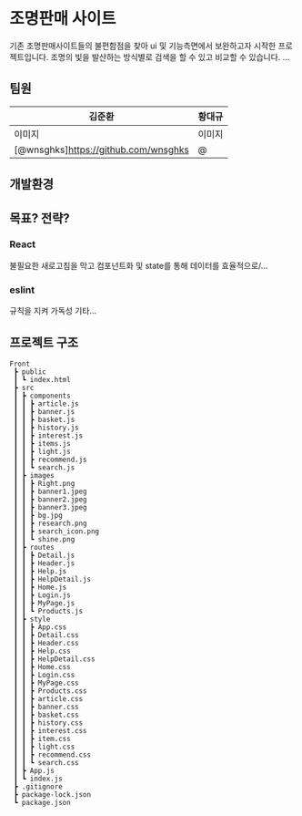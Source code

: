 # 조명판매 사이트 
기존 조명판매사이트들의 불편함점을 찾아 ui 및 기능측면에서 보완하고자 시작한 프로젝트입니다.
조명의 빛을 발산하는 방식별로 검색을 할 수 있고 비교할 수 있습니다.
...

## 팀원
| 김준환 | 황대규 |
|------|-------|
|  이미지  |  이미지  |
| [@wnsghks]https://github.com/wnsghks | @     |

## 개발환경


## 목표? 전략?
### React
불필요한 새로고침을 막고 컴포넌트화 및 state를 통해 데이터를 효율적으로/...

### eslint
규칙을 지켜 가독성 기타...

## 프로젝트 구조
    Front
     ┣ public
     ┃ ┗ index.html
     ┣ src
     ┃ ┣ components
     ┃ ┃ ┣ article.js
     ┃ ┃ ┣ banner.js
     ┃ ┃ ┣ basket.js
     ┃ ┃ ┣ history.js
     ┃ ┃ ┣ interest.js
     ┃ ┃ ┣ items.js
     ┃ ┃ ┣ light.js
     ┃ ┃ ┣ recommend.js
     ┃ ┃ ┗ search.js
     ┃ ┣ images
     ┃ ┃ ┣ Right.png
     ┃ ┃ ┣ banner1.jpeg
     ┃ ┃ ┣ banner2.jpeg
     ┃ ┃ ┣ banner3.jpeg
     ┃ ┃ ┣ bg.jpg
     ┃ ┃ ┣ research.png
     ┃ ┃ ┣ search_icon.png
     ┃ ┃ ┗ shine.png
     ┃ ┣ routes
     ┃ ┃ ┣ Detail.js
     ┃ ┃ ┣ Header.js
     ┃ ┃ ┣ Help.js
     ┃ ┃ ┣ HelpDetail.js
     ┃ ┃ ┣ Home.js
     ┃ ┃ ┣ Login.js
     ┃ ┃ ┣ MyPage.js
     ┃ ┃ ┗ Products.js
     ┃ ┣ style
     ┃ ┃ ┣ App.css
     ┃ ┃ ┣ Detail.css
     ┃ ┃ ┣ Header.css
     ┃ ┃ ┣ Help.css
     ┃ ┃ ┣ HelpDetail.css
     ┃ ┃ ┣ Home.css
     ┃ ┃ ┣ Login.css
     ┃ ┃ ┣ MyPage.css
     ┃ ┃ ┣ Products.css
     ┃ ┃ ┣ article.css
     ┃ ┃ ┣ banner.css
     ┃ ┃ ┣ basket.css
     ┃ ┃ ┣ history.css
     ┃ ┃ ┣ interest.css
     ┃ ┃ ┣ item.css
     ┃ ┃ ┣ light.css
     ┃ ┃ ┣ recommend.css
     ┃ ┃ ┗ search.css
     ┃ ┣ App.js
     ┃ ┗ index.js
     ┣ .gitignore
     ┣ package-lock.json
     ┗ package.json
